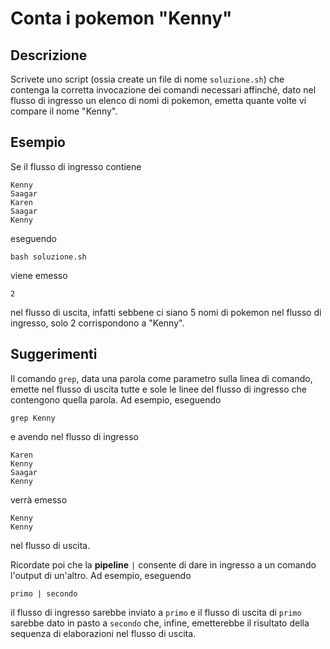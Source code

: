 Conta i pokemon "Kenny"
=======================

Descrizione
-----------

Scrivete uno script (ossia create un file di nome `soluzione.sh`) che contenga
la corretta invocazione dei comandi necessari affinché, dato nel flusso di
ingresso un elenco di nomi di pokemon, emetta quante volte vi compare il nome
"Kenny".

Esempio
-------

Se il flusso di ingresso contiene

    Kenny
    Saagar
    Karen
    Saagar
    Kenny

eseguendo

    bash soluzione.sh

viene emesso

    2

nel flusso di uscita, infatti sebbene ci siano 5 nomi di pokemon nel flusso
di ingresso, solo 2 corrispondono a "Kenny".

Suggerimenti
------------

Il comando `grep`, data una parola come parametro sulla linea di comando, emette
nel flusso di uscita tutte e sole le linee del flusso di ingresso che contengono
quella parola. Ad esempio, eseguendo

    grep Kenny

e avendo nel flusso di ingresso

    Karen
    Kenny
    Saagar
    Kenny

verrà emesso

    Kenny
    Kenny

nel flusso di uscita.

Ricordate poi che la **pipeline** `|` consente di dare in ingresso a un comando
l'output di un'altro. Ad esempio, eseguendo

    primo | secondo

il flusso di ingresso sarebbe inviato a `primo` e il flusso di uscita di `primo`
sarebbe dato in pasto a `secondo` che, infine, emetterebbe il risultato della
sequenza di elaborazioni nel flusso di uscita.
